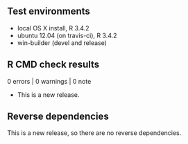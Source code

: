 ## Test environments
* local OS X install, R 3.4.2
* ubuntu 12.04 (on travis-ci), R 3.4.2
* win-builder (devel and release)

## R CMD check results

0 errors | 0 warnings | 0 note

* This is a new release.

## Reverse dependencies

This is a new release, so there are no reverse dependencies.
